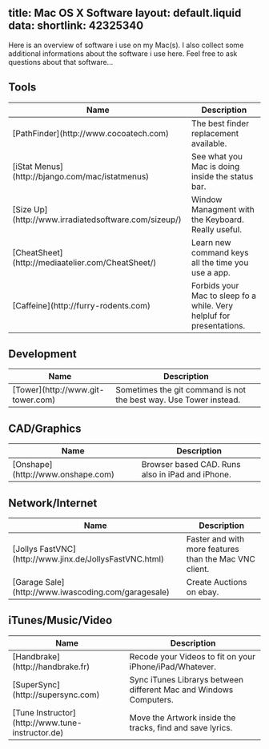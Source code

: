 title: Mac OS X Software
layout: default.liquid
data:
  shortlink: 42325340
---
Here is an overview of software i use on my Mac(s). I also collect some additional
informations about the software i use here. Feel free to ask questions about that
software...

## Tools

<table>
	<thead>
		<tr><th>Name</th><th>Description</th></tr>
	</thead>
	<tbody>
		<tr>
			<td>[PathFinder](http://www.cocoatech.com)</td>
			<td>The best finder replacement available.</td>
		</tr>
		<tr>
			<td>[iStat Menus](http://bjango.com/mac/istatmenus)</td>
			<td>See what you Mac is doing inside the status bar.</td>
		</tr>
		<tr>
			<td>[Size Up](http://www.irradiatedsoftware.com/sizeup/)</td>
			<td>Window Managment with the Keyboard. Really useful.</td>
		</tr>
		<tr>
			<td>[CheatSheet](http://mediaatelier.com/CheatSheet/)</td>
			<td>Learn new command keys all the time you use a app.</td>
		</tr>
		<tr>
			<td>[Caffeine](http://furry-rodents.com)</td>
			<td>Forbids your Mac to sleep fo a while. Very helpluf for presentations.</td>
		</tr>
	</tbody>
</table>

## Development

<table>
	<thead>
		<tr><th>Name</th><th>Description</th></tr>
	</thead>
	<tbody>
		<tr>
			<td>[Tower](http://www.git-tower.com)</td>
			<td>Sometimes the git command is not the best way. Use Tower instead.</td>
		</tr>
	</tbody>
</table>


## CAD/Graphics

<table>
	<thead>
		<tr><th>Name</th><th>Description</th></tr>
	</thead>
	<tbody>
		<tr>
			<td>[Onshape](http://www.onshape.com)</td>
			<td>Browser based CAD. Runs also in iPad and iPhone.</td>
		</tr>
	</tbody>
</table>

## Network/Internet

<table>
	<thead>
		<tr><th>Name</th><th>Description</th></tr>
	</thead>
	<tbody>
		<tr>
			<td>[Jollys FastVNC](http://www.jinx.de/JollysFastVNC.html)</td>
			<td>Faster and with more features than the Mac VNC client.</td>
		</tr>
		<tr>
			<td>[Garage Sale](http://www.iwascoding.com/garagesale)</td>
			<td>Create Auctions on ebay.</td>
		</tr>
	</tbody>
</table>

## iTunes/Music/Video

<table>
	<thead>
		<tr><th>Name</th><th>Description</th></tr>
	</thead>
	<tbody>
		<tr>
			<td>[Handbrake](http://handbrake.fr)</td>
			<td>Recode your Videos to fit on your iPhone/iPad/Whatever.</td>
		</tr>
		<tr>
			<td>[SuperSync](http://supersync.com)</td>
			<td>Sync iTunes Librarys between different Mac and Windows Computers.</td>
		</tr>
		<tr>
			<td>[Tune Instructor](http://www.tune-instructor.de)</td>
			<td>Move the Artwork inside the tracks, find and save lyrics.</td>
		</tr>
	</tbody>
</table>
